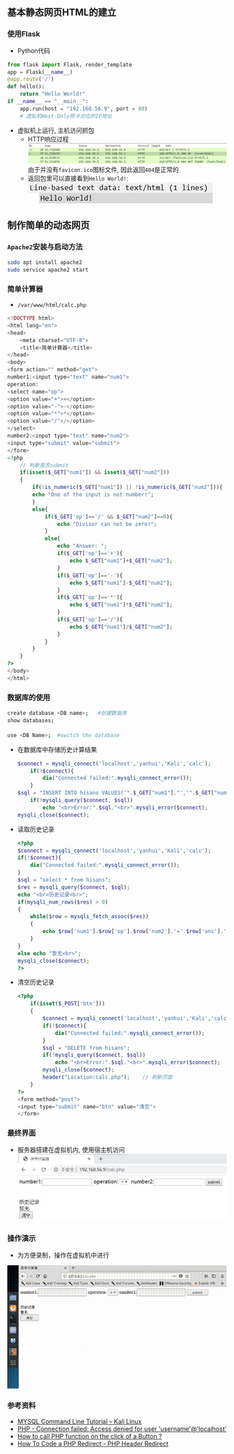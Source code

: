 ## 基本静态网页HTML的建立
### 使用Flask
- Python代码
```py
from flask import Flask, render_template
app = Flask(__name__)
@app.route('/')
def hello():
    return "Hello World!"
if __name__ == "__main__":
    app.run(host = "192.168.56.9", port = 80)
    # 虚拟机Host-Only网卡对应的IP地址
```
- 虚拟机上运行, 主机访问抓包
  - HTTP响应过程<br>
    ![HTTP响应过程](img/http-response.jpg)<br>
    由于并没有`favicon.ico`图标文件, 因此返回`404`是正常的
  - 返回包里可以直接看到`Hello World!`:<br>
    ![Hello World!](img/hello-world.jpg)
## 制作简单的动态网页
### `Apache2`安装与启动方法
```bash
sudo apt install apache2
sudo service apache2 start
```
### 简单计算器
- `/var/www/html/calc.php`
```php
<!DOCTYPE html>
<html lang="en">
<head>
    <meta charset="UTF-8">
    <title>简单计算器</title>
</head>
<body>
<form action="" method="get">
number1:<input type="text" name="num1">
operation:
<select name="op">
<option value="+">+</option>
<option value="-">-</option>
<option value="*">*</option>
<option value="/">/</option>
</select>
number2:<input type="text" name="num2">
<input type="submit" value="submit">
</form>
<?php
    // 判断是否submit
    if(isset($_GET["num1"]) && isset($_GET["num2"]))
    {
        if(!is_numeric($_GET["num1"]) || !is_numeric($_GET["num2"])){
        echo "One of the input is not number!";
        }
        else{
            if($_GET['op']=='/' && $_GET["num2"]==0){
                echo "Divisor can not be zero!";
            }
            else{
                echo "Answer: ";
                if($_GET['op']=='+'){
                    echo $_GET["num1"]+$_GET["num2"];
                }
                if($_GET['op']=='-'){
                    echo $_GET["num1"]-$_GET["num2"];
                }
                if($_GET['op']=='*'){
                    echo $_GET["num1"]*$_GET["num2"];
                }
                if($_GET['op']=='/'){
                    echo $_GET["num1"]/$_GET["num2"];
                }
            }
        }
    }
?>
</body>
</html>
```
### 数据库的使用
```bash
create database <DB name>;   #创建数据库
show databases;

use <DB Name>;  #switch the database
```
- 在数据库中存储历史计算结果
    ```php
    $connect = mysqli_connect('localhost','yanhui','Kali','calc');
        if(!$connect){
            die("Connected failed:".mysqli_connect_error());
        }
    $sql = "INSERT INTO hisans VALUES('".$_GET["num1"]."','".$_GET["num2"]."','".$_GET["op"]."','".$ans."')";
        if(!mysqli_query($connect, $sql))
            echo "<br>Error:".$sql."<br>".mysqli_error($connect);
    mysqli_close($connect);
    ```
- 读取历史记录
    ```php
    <?php
    $connect = mysqli_connect('localhost','yanhui','Kali','calc');
    if(!$connect){
        die("Connected failed:".mysqli_connect_error());
    }
    $sql = "select * from hisans";
    $res = mysqli_query($connect, $sql);
    echo "<br>历史记录<br>";
    if(mysqli_num_rows($res) > 0)
    {
        while($row = mysqli_fetch_assoc($res))
        {
            echo $row['num1'].$row['op'].$row['num2'].'='.$row['ans'].'<br>';
        }
    }
    else echo "暂无<br>";
    mysqli_close($connect);
    ?>
    ```
- 清空历史记录
    ```php
    <?php
        if(isset($_POST['btn']))
        {
            $connect = mysqli_connect('localhost','yanhui','Kali','calc');
            if(!$connect){
                die("Connected failed:".mysqli_connect_error());
            }
            $sql = "DELETE from hisans";
            if(!mysqli_query($connect, $sql))
                echo "<br>Error:".$sql."<br>".mysqli_error($connect);
            mysqli_close($connect);
            header("Location:calc.php");    // 刷新页面
        }
    ?>
    <form method="post">
    <input type="submit" name="btn" value="清空">
    </form>
    ```

### 最终界面

- 服务器搭建在虚拟机内, 使用宿主机访问<br>
    ![简单计算器](img/calc-php.jpg)

### 操作演示

- 为方便录制，操作在虚拟机中进行

![简单计算器使用演示](img/use-calc.gif)

### 参考资料
- [MYSQL Command Line Tutorial – Kali Linux](https://www.yeahhub.com/mysql-command-line-tutorial-kali-linux/)
- [PHP - Connection failed: Access denied for user 'username'@'localhost'](https://stackoverflow.com/questions/38159930/php-connection-failed-access-denied-for-user-usernamelocalhost-using-pa)
- [How to call PHP function on the click of a Button ?](https://www.geeksforgeeks.org/how-to-call-php-function-on-the-click-of-a-button/)
- [How To Code a PHP Redirect - PHP Header Redirect](https://my.bluehost.com/hosting/help/241)